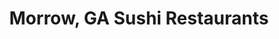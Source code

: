 ---
layout: city
title: Morrow, GA Sushi Restaurants
permalink: /georgia/morrow/
stateAbbr: GA
stateName: Georgia
cityName: Morrow
---